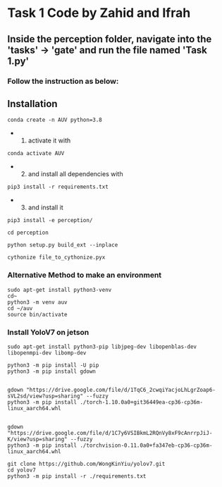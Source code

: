 # Task 1 Code by Zahid and Ifrah

## Inside the perception folder, navigate into the 'tasks' -> 'gate' and run the file named 'Task 1.py'

### Follow the instruction as below:


## Installation
```
conda create -n AUV python=3.8
```

* 1) activate it with
```
conda activate AUV
```

* 2) and install all dependencies with
```
pip3 install -r requirements.txt
```

* 3) and install it
```
pip3 install -e perception/
```

```
cd perception
```
```
python setup.py build_ext --inplace
```
```
cythonize file_to_cythonize.pyx
```


### Alternative Method to make an environment

```
sudo apt-get install python3-venv
cd~
python3 -m venv auv
cd ~/auv
source bin/activate
```

### Install YoloV7 on jetson
```
sudo apt-get install python3-pip libjpeg-dev libopenblas-dev libopenmpi-dev libomp-dev

python3 -m pip install -U pip
python3 -m pip install gdown


gdown "https://drive.google.com/file/d/1TqC6_2cwqiYacjoLhLgrZoap6-sVL2sd/view?usp=sharing" --fuzzy
python3 -m pip install ./torch-1.10.0a0+git36449ea-cp36-cp36m-linux_aarch64.whl


gdown "https://drive.google.com/file/d/1C7y6VSIBkmL2RQnVy8xF9cAnrrpJiJ-K/view?usp=sharing" --fuzzy
python3 -m pip install ./torchvision-0.11.0a0+fa347eb-cp36-cp36m-linux_aarch64.whl

git clone https://github.com/WongKinYiu/yolov7.git
cd yolov7
python3 -m pip install -r ./requirements.txt
```